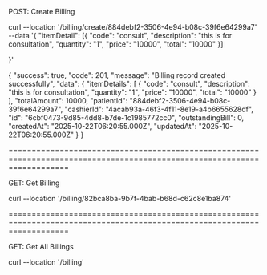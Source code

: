 POST: Create Billing

curl --location '/billing/create/884debf2-3506-4e94-b08c-39f6e64299a7' \
--data '{
"itemDetail": [{
"code": "consult",
"description": "this is for consultation",
"quantity": "1",
"price": "10000",
"total": "10000"
}]

}'

{
"success": true,
"code": 201,
"message": "Billing record created successfully",
"data": {
"itemDetails": [
{
"code": "consult",
"description": "this is for consultation",
"quantity": "1",
"price": "10000",
"total": "10000"
}
],
"totalAmount": 10000,
"patientId": "884debf2-3506-4e94-b08c-39f6e64299a7",
"cashierId": "4acab93a-46f3-4f11-8e19-a4b6655628df",
"id": "6cbf0473-9d85-4dd8-b7de-1c1985772cc0",
"outstandingBill": 0,
"createdAt": "2025-10-22T06:20:55.000Z",
"updatedAt": "2025-10-22T06:20:55.000Z"
}
}

=========================================================================================================================

GET: Get Billing

curl --location '/billing/82bca8ba-9b7f-4bab-b68d-c62c8e1ba874'

=========================================================================================================================

GET: Get All Billings

curl --location '/billing'
